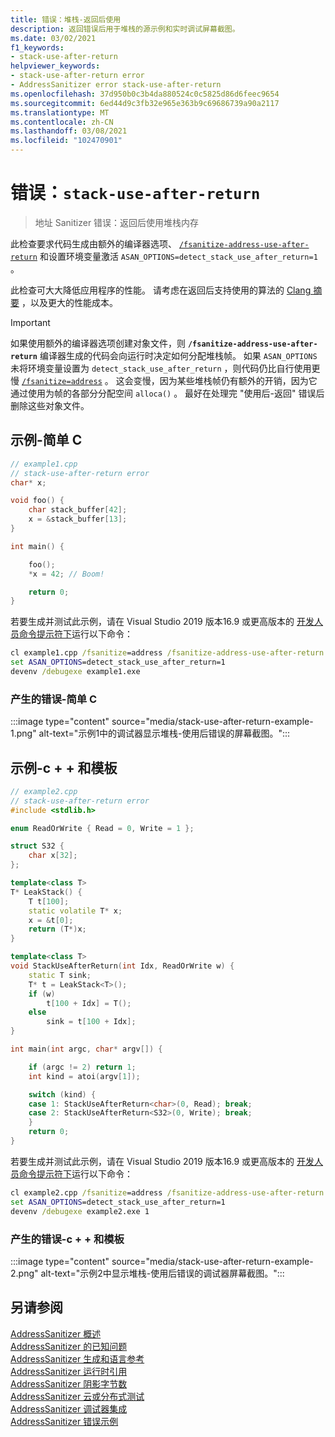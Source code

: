 ```yaml
---
title: 错误：堆栈-返回后使用
description: 返回错误后用于堆栈的源示例和实时调试屏幕截图。
ms.date: 03/02/2021
f1_keywords:
- stack-use-after-return
helpviewer_keywords:
- stack-use-after-return error
- AddressSanitizer error stack-use-after-return
ms.openlocfilehash: 37d950b0c3b4da880524c0c5825d86d6feec9654
ms.sourcegitcommit: 6ed44d9c3fb32e965e363b9c69686739a90a2117
ms.translationtype: MT
ms.contentlocale: zh-CN
ms.lasthandoff: 03/08/2021
ms.locfileid: "102470901"
---
```

# <a name="error-stack-use-after-return"></a>错误：`stack-use-after-return`

> 地址 Sanitizer 错误：返回后使用堆栈内存

此检查要求代码生成由额外的编译器选项、 [`/fsanitize-address-use-after-return`](../build/reference/fsanitize.md) 和设置环境变量激活 `ASAN_OPTIONS=detect_stack_use_after_return=1` 。

此检查可大大降低应用程序的性能。 请考虑在返回后支持使用的算法的 [Clang 摘要](https://github.com/google/sanitizers/wiki/AddressSanitizerUseAfterReturn) ，以及更大的性能成本。

> [!IMPORTANT]
> 如果使用额外的编译器选项创建对象文件，则 **`/fsanitize-address-use-after-return`** 编译器生成的代码会向运行时决定如何分配堆栈帧。 如果 `ASAN_OPTIONS` 未将环境变量设置为 `detect_stack_use_after_return` ，则代码仍比自行使用更慢 [`/fsanitize=address`](../build/reference/fsanitize.md) 。 这会变慢，因为某些堆栈帧仍有额外的开销，因为它通过使用为帧的各部分分配空间 `alloca()` 。 最好在处理完 "使用后-返回" 错误后删除这些对象文件。

## <a name="example---simple-c"></a>示例-简单 C

```cpp
// example1.cpp
// stack-use-after-return error
char* x;

void foo() {
    char stack_buffer[42];
    x = &stack_buffer[13];
}

int main() {

    foo();
    *x = 42; // Boom!

    return 0;
}
```

若要生成并测试此示例，请在 Visual Studio 2019 版本16.9 或更高版本的 [开发人员命令提示符下](../build/building-on-the-command-line.md#developer_command_prompt_shortcuts)运行以下命令：

```cmd
cl example1.cpp /fsanitize=address /fsanitize-address-use-after-return /Zi
set ASAN_OPTIONS=detect_stack_use_after_return=1
devenv /debugexe example1.exe
```

### <a name="resulting-error---simple-c"></a>产生的错误-简单 C

:::image type="content" source="media/stack-use-after-return-example-1.png" alt-text="示例1中的调试器显示堆栈-使用后错误的屏幕截图。":::

## <a name="example---c-and-templates"></a>示例-c + + 和模板

```cpp
// example2.cpp
// stack-use-after-return error
#include <stdlib.h>

enum ReadOrWrite { Read = 0, Write = 1 };

struct S32 {
    char x[32];
};

template<class T>
T* LeakStack() {
    T t[100];
    static volatile T* x;
    x = &t[0];
    return (T*)x;
}

template<class T>
void StackUseAfterReturn(int Idx, ReadOrWrite w) {
    static T sink;
    T* t = LeakStack<T>();
    if (w)
        t[100 + Idx] = T();
    else
        sink = t[100 + Idx];
}

int main(int argc, char* argv[]) {

    if (argc != 2) return 1;
    int kind = atoi(argv[1]);

    switch (kind) {
    case 1: StackUseAfterReturn<char>(0, Read); break;
    case 2: StackUseAfterReturn<S32>(0, Write); break;
    }
    return 0;
}
```

若要生成并测试此示例，请在 Visual Studio 2019 版本16.9 或更高版本的 [开发人员命令提示符下](../build/building-on-the-command-line.md#developer_command_prompt_shortcuts)运行以下命令：

```cmd
cl example2.cpp /fsanitize=address /fsanitize-address-use-after-return /Zi
set ASAN_OPTIONS=detect_stack_use_after_return=1
devenv /debugexe example2.exe 1
```

### <a name="resulting-error---c-and-templates"></a>产生的错误-c + + 和模板

:::image type="content" source="media/stack-use-after-return-example-2.png" alt-text="示例2中显示堆栈-使用后错误的调试器屏幕截图。":::

## <a name="see-also"></a>另请参阅

[AddressSanitizer 概述](./asan.md)\
[AddressSanitizer 的已知问题](./asan-known-issues.md)\
[AddressSanitizer 生成和语言参考](./asan-building.md)\
[AddressSanitizer 运行时引用](./asan-runtime.md)\
[AddressSanitizer 阴影字节数](./asan-shadow-bytes.md)\
[AddressSanitizer 云或分布式测试](./asan-offline-crash-dumps.md)\
[AddressSanitizer 调试器集成](./asan-debugger-integration.md)\
[AddressSanitizer 错误示例](./asan-error-examples.md)
